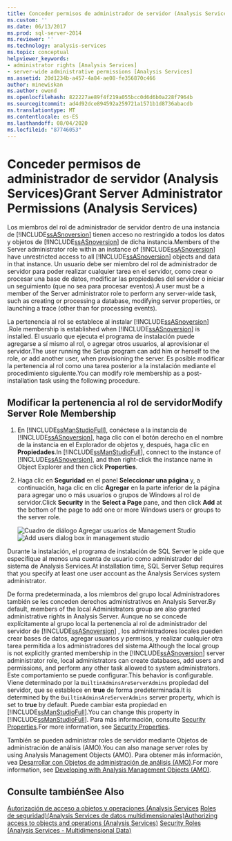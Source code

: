 ```yaml
---
title: Conceder permisos de administrador de servidor (Analysis Services) | Microsoft Docs
ms.custom: ''
ms.date: 06/13/2017
ms.prod: sql-server-2014
ms.reviewer: ''
ms.technology: analysis-services
ms.topic: conceptual
helpviewer_keywords:
- administrator rights [Analysis Services]
- server-wide administrative permissions [Analysis Services]
ms.assetid: 20d1234b-a457-4a84-ae08-fe356870c466
author: minewiskan
ms.author: owend
ms.openlocfilehash: 822227ae89f4f219a055bcc0d6d6b0a228f7964b
ms.sourcegitcommit: ad4d92dce894592a259721a1571b1d8736abacdb
ms.translationtype: MT
ms.contentlocale: es-ES
ms.lasthandoff: 08/04/2020
ms.locfileid: "87746053"
---
```

# <a name="grant-server-administrator-permissions-analysis-services"></a><span data-ttu-id="2a87b-102">Conceder permisos de administrador de servidor (Analysis Services)</span><span class="sxs-lookup"><span data-stu-id="2a87b-102">Grant Server Administrator Permissions (Analysis Services)</span></span>
  <span data-ttu-id="2a87b-103">Los miembros del rol de administrador de servidor dentro de una instancia de [!INCLUDE[ssASnoversion](../../includes/ssasnoversion-md.md)] tienen acceso no restringido a todos los datos y objetos de [!INCLUDE[ssASnoversion](../../includes/ssasnoversion-md.md)] de dicha instancia.</span><span class="sxs-lookup"><span data-stu-id="2a87b-103">Members of the Server administrator role within an instance of [!INCLUDE[ssASnoversion](../../includes/ssasnoversion-md.md)] have unrestricted access to all [!INCLUDE[ssASnoversion](../../includes/ssasnoversion-md.md)] objects and data in that instance.</span></span> <span data-ttu-id="2a87b-104">Un usuario debe ser miembro del rol de administrador de servidor para poder realizar cualquier tarea en el servidor, como crear o procesar una base de datos, modificar las propiedades del servidor o iniciar un seguimiento (que no sea para procesar eventos).</span><span class="sxs-lookup"><span data-stu-id="2a87b-104">A user must be a member of the Server administrator role to perform any server-wide task, such as creating or processing a database, modifying server properties, or launching a trace (other than for processing events).</span></span>

 <span data-ttu-id="2a87b-105">La pertenencia al rol se establece al instalar [!INCLUDE[ssASnoversion](../../includes/ssasnoversion-md.md)] .</span><span class="sxs-lookup"><span data-stu-id="2a87b-105">Role membership is established when [!INCLUDE[ssASnoversion](../../includes/ssasnoversion-md.md)] is installed.</span></span> <span data-ttu-id="2a87b-106">El usuario que ejecuta el programa de instalación puede agregarse a sí mismo al rol, o agregar otros usuarios, al aprovisionar el servidor.</span><span class="sxs-lookup"><span data-stu-id="2a87b-106">The user running the Setup program can add him or herself to the role, or add another user, when provisioning the server.</span></span> <span data-ttu-id="2a87b-107">Es posible modificar la pertenencia al rol como una tarea posterior a la instalación mediante el procedimiento siguiente.</span><span class="sxs-lookup"><span data-stu-id="2a87b-107">You can modify role membership as a post-installation task using the following procedure.</span></span>

## <a name="modify-server-role-membership"></a><span data-ttu-id="2a87b-108">Modificar la pertenencia al rol de servidor</span><span class="sxs-lookup"><span data-stu-id="2a87b-108">Modify Server Role Membership</span></span>

1.  <span data-ttu-id="2a87b-109">En [!INCLUDE[ssManStudioFull](../../includes/ssmanstudiofull-md.md)], conéctese a la instancia de [!INCLUDE[ssASnoversion](../../includes/ssasnoversion-md.md)], haga clic con el botón derecho en el nombre de la instancia en el Explorador de objetos y, después, haga clic en **Propiedades**.</span><span class="sxs-lookup"><span data-stu-id="2a87b-109">In [!INCLUDE[ssManStudioFull](../../includes/ssmanstudiofull-md.md)], connect to the instance of [!INCLUDE[ssASnoversion](../../includes/ssasnoversion-md.md)], and then right-click the instance name in Object Explorer and then click **Properties**.</span></span>

2.  <span data-ttu-id="2a87b-110">Haga clic en **Seguridad** en el panel **Seleccionar una página** y, a continuación, haga clic en clic **Agregar** en la parte inferior de la página para agregar uno o más usuarios o grupos de Windows al rol de servidor.</span><span class="sxs-lookup"><span data-stu-id="2a87b-110">Click **Security** in the **Select a Page** pane, and then click **Add** at the bottom of the page to add one or more Windows users or groups to the server role.</span></span>

     <span data-ttu-id="2a87b-111">![Cuadro de diálogo Agregar usuarios de Management Studio](../media/ssas-serveradminadd.png "Cuadro de diálogo Agregar usuarios de Management Studio")</span><span class="sxs-lookup"><span data-stu-id="2a87b-111">![Add users dialog box in management studio](../media/ssas-serveradminadd.png "Add users dialog box in management studio")</span></span>

 <span data-ttu-id="2a87b-112">Durante la instalación, el programa de instalación de SQL Server le pide que especifique al menos una cuenta de usuario como administrador del sistema de Analysis Services.</span><span class="sxs-lookup"><span data-stu-id="2a87b-112">At installation time, SQL Server Setup requires that you specify at least one user account as the Analysis Services system administrator.</span></span>

 <span data-ttu-id="2a87b-113">De forma predeterminada, a los miembros del grupo local Administradores también se les conceden derechos administrativos en Analysis Server.</span><span class="sxs-lookup"><span data-stu-id="2a87b-113">By default, members of the local Administrators group are also granted administrative rights in Analysis Server.</span></span> <span data-ttu-id="2a87b-114">Aunque no se concede explícitamente al grupo local la pertenencia al rol de administrador del servidor de [!INCLUDE[ssASnoversion](../../includes/ssasnoversion-md.md)] , los administradores locales pueden crear bases de datos, agregar usuarios y permisos, y realizar cualquier otra tarea permitida a los administradores del sistema.</span><span class="sxs-lookup"><span data-stu-id="2a87b-114">Although the local group is not explicitly granted membership in the [!INCLUDE[ssASnoversion](../../includes/ssasnoversion-md.md)] server administrator role, local administrators can create databases, add users and permissions, and perform any other task allowed to system administrators.</span></span> <span data-ttu-id="2a87b-115">Este comportamiento se puede configurar.</span><span class="sxs-lookup"><span data-stu-id="2a87b-115">This behavior is configurable.</span></span> <span data-ttu-id="2a87b-116">Viene determinado por la `BuiltinAdminsAreServerAdmins` propiedad del servidor, que se establece en **true** de forma predeterminada.</span><span class="sxs-lookup"><span data-stu-id="2a87b-116">It is determined by the `BuiltinAdminsAreServerAdmins` server property, which is set to **true** by default.</span></span> <span data-ttu-id="2a87b-117">Puede cambiar esta propiedad en [!INCLUDE[ssManStudioFull](../../includes/ssmanstudiofull-md.md)].</span><span class="sxs-lookup"><span data-stu-id="2a87b-117">You can change this property in [!INCLUDE[ssManStudioFull](../../includes/ssmanstudiofull-md.md)].</span></span> <span data-ttu-id="2a87b-118">Para más información, consulte [Security Properties](../server-properties/security-properties.md).</span><span class="sxs-lookup"><span data-stu-id="2a87b-118">For more information, see [Security Properties](../server-properties/security-properties.md).</span></span>

 <span data-ttu-id="2a87b-119">También se pueden administrar roles de servidor mediante Objetos de administración de análisis (AMO).</span><span class="sxs-lookup"><span data-stu-id="2a87b-119">You can also manage server roles by using Analysis Management Objects (AMO).</span></span> <span data-ttu-id="2a87b-120">Para obtener más información, vea [Desarrollar con Objetos de administración de análisis &#40;AMO&#41;](https://docs.microsoft.com/bi-reference/amo/developing-with-analysis-management-objects-amo).</span><span class="sxs-lookup"><span data-stu-id="2a87b-120">For more information, see [Developing with Analysis Management Objects &#40;AMO&#41;](https://docs.microsoft.com/bi-reference/amo/developing-with-analysis-management-objects-amo).</span></span>

## <a name="see-also"></a><span data-ttu-id="2a87b-121">Consulte también</span><span class="sxs-lookup"><span data-stu-id="2a87b-121">See Also</span></span>
 <span data-ttu-id="2a87b-122">[Autorización de acceso a objetos y operaciones &#40;Analysis Services](../multidimensional-models/authorizing-access-to-objects-and-operations-analysis-services.md) [Roles de seguridad&#41;&#40;Analysis Services de datos multidimensionales&#41;](../multidimensional-models/olap-logical/security-roles-analysis-services-multidimensional-data.md)</span><span class="sxs-lookup"><span data-stu-id="2a87b-122">[Authorizing access to objects and operations &#40;Analysis Services&#41;](../multidimensional-models/authorizing-access-to-objects-and-operations-analysis-services.md) [Security Roles  &#40;Analysis Services - Multidimensional Data&#41;](../multidimensional-models/olap-logical/security-roles-analysis-services-multidimensional-data.md)</span></span>


